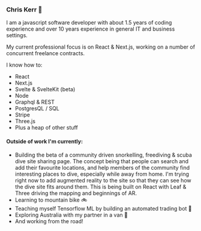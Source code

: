 ### Chris Kerr 👋

I am a javascript software developer with about 1.5 years of coding experience and over 10 years experience in general IT and business settings.

My current professional focus is on React & Next.js, working on a number of concurrent freelance contracts. 

I know how to: 
- React
- Next.js
- Svelte & SvelteKit (beta)
- Node
- Graphql & REST
- PostgresQL / SQL
- Stripe
- Three.js
- Plus a heap of other stuff

#### Outside of work I'm currently:
- Building the beta of a community driven snorkelling, freediving & scuba dive site sharing page. The concept being that people can search and add their favourite locations, and help members of the community find interesting places to dive, especially while away from home. I'm trying right now to add augmented reality to the site so that they can see how the dive site fits around them. This is being built on React with Leaf & Three driving the mapping and beginnings of AR.
- Learning to mountain bike 🚲
- Teaching myself Tensorflow ML by building an automated trading bot 🤖
- Exploring Australia with my partner in a van 🚐
- And working from the road!
